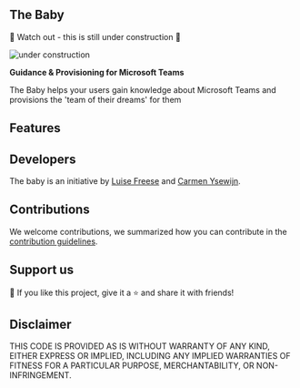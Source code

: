 ## The Baby

🚨 Watch out - this is still under construction 🚨

![under construction](https://github.com/LuiseFreese/TheBaby/blob/main/media/undraw_under_construction_46pa.svg)

**Guidance & Provisioning for Microsoft Teams**

The Baby helps your users gain knowledge about Microsoft Teams and provisions the 'team of their dreams' for them

## Features

## Developers

The baby is an initiative by [Luise Freese](https://m365princess.com) and [Carmen Ysewijn](https://digipersonal.com/). 

## Contributions

We welcome contributions, we summarized how you can contribute in the [contribution guidelines](https://github.com/LuiseFreese/TheBaby/blob/main/CONTRIBUTING.md). 

## Support us

💙 If you like this project, give it a ⭐ and share it with friends!

## Disclaimer

THIS CODE IS PROVIDED AS IS WITHOUT WARRANTY OF ANY KIND, EITHER EXPRESS OR IMPLIED, INCLUDING ANY IMPLIED WARRANTIES OF FITNESS FOR A PARTICULAR PURPOSE, MERCHANTABILITY, OR NON-INFRINGEMENT.

